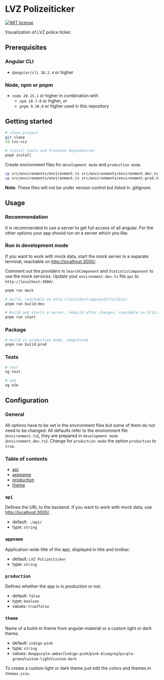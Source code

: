# LVZ Polizeiticker

[![MIT license](https://img.shields.io/badge/license-MIT-blue.svg)](../LICENSE)

Visualization of LVZ police ticker.

## Prerequisites

### Angular CLI

* `@angular/cli 18.2.4` or higher

### Node, npm or pnpm

* `node 20.15.1` or higher in combination with
  * `npm 10.7.0` or higher, or
  * `pnpm 9.10.0` or higher used in this repository

## Getting started

```bash
# clone project
git clone
cd lvz-viz

# install tools and frontend dependencies
pnpm install
```

Create environment files for `development mode` and `production mode`.

```bash
cp src/environments/environment.ts src/environments/environment.dev.ts
cp src/environments/environment.ts src/environments/environment.prod.ts
```

**Note**: These files will not be under version control but listed in .gitignore.

## Usage

### Recommendation

It is recommended to use a server to get full access of all angular.
For the other options your app should run on a server which you like.

### Run in development mode

If you want to work with mock data, start the mock server in a separate terminal, reachable on [http://localhost:3000/](http://localhost:3000/).

Comment out the providers in `SearchComponent` and `StatisticComponent` to use the mock services.
Update your `environment.dev.ts` file `api` to `http://localhost:3000/`.

```bash
pnpm run mock
```

```bash
# build, reachable on http://localhost/app/path/to/dist/
pnpm run build:dev

# build and starts a server, rebuild after changes, reachable on http://localhost:4200/
pnpm run start
```

### Package

```bash
# build in production mode, compressed
pnpm run build:prod
```

### Tests

```bash
# test
ng test

# e2e
ng e2e
```

## Configuration

### General

All options have to be set in the environment files but some of them do not need to be changed.
All defaults refer to the environment file (`environment.ts`), they are prepared in `development mode` (`environment.dev.ts`).
Change for `production mode` the option `production` to `true`.

### Table of contents

* [api](#api)
* [appname](#appname)
* [production](#production)
* [theme](#theme)

### `api`

Defines the URL to the backend.
If you want to work with mock data, use [http://localhost:3000/](http://localhost:3000/).

* default: `./api/`
* type: `string`

### `appname`

Application-wide title of the app, displayed in title and toolbar.

* default: `LVZ Polizeiticker`
* type: `string`

### `production`

Defines whether the app is in production or not.

* default: `false`
* type: `boolean`
* values: `true`/`false`

### `theme`

Name of a build-in theme from angular-material or a custom light or dark theme.

* default: `indigo-pink`
* type: `string`
* values: `deeppurple-amber`/`indigo-pink`/`pink-bluegrey`/`purple-green`/`custom-light`/`custom-dark`

To create a custom light or dark theme just edit the colors and themes in `themes.scss`.
